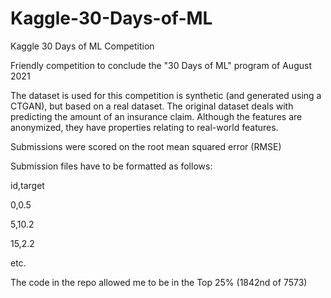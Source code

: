 # Kaggle-30-Days-of-ML
Kaggle 30 Days of ML Competition

Friendly competition to conclude the "30 Days of ML" program of August 2021

The dataset is used for this competition is synthetic (and generated using a CTGAN), but based on a real dataset. 
The original dataset deals with predicting the amount of an insurance claim. Although the features are anonymized, they have properties relating to real-world features.

Submissions were scored on the root mean squared error (RMSE)

Submission files have to be formatted as follows:

id,target

0,0.5

5,10.2

15,2.2

etc.


The code in the repo allowed me to be in the Top 25% (1842nd of 7573)
